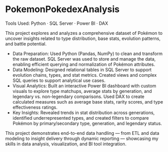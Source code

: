 # PokemonPokedexAnalysis

Tools Used: Python · SQL Server · Power BI · DAX

This project explores and analyzes a comprehensive dataset of Pokémon to uncover insights related to type distribution, base stats, evolution patterns, and battle potential.

- Data Preparation: Used Python (Pandas, NumPy) to clean and transform the raw dataset. SQL Server was used to store and manage the data, enabling efficient querying and normalization of Pokémon attributes.
- Data Modeling: Designed relational tables in SQL Server to support evolution chains, types, and stat metrics. Created views and complex SQL queries to support analytical use cases.
- Visual Analytics: Built an interactive Power BI dashboard with custom visuals to explore type matchups, average stats by generation, and legendary vs. non-legendary comparisons. Used DAX to create calculated measures such as average base stats, rarity scores, and type effectiveness ratings.
- Key Insights: Revealed trends in stat distribution across generations, identified underrepresented types, and created filters to compare Pokémon by primary/secondary type, generation, and legendary status.

This project demonstrates end-to-end data handling — from ETL and data modeling to insight delivery through dynamic reporting — showcasing my skills in data analysis, visualization, and BI tool integration.

